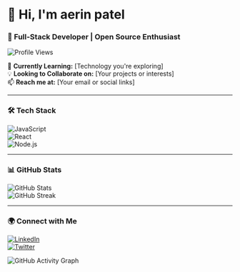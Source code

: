 # 👋 Hi, I'm aerin patel 
### 🚀 Full-Stack Developer | Open Source Enthusiast  
![Profile Views](https://komarev.com/ghpvc/?username=aerinpatel&color=blue)

🌱 **Currently Learning:** [Technology you're exploring]  
💡 **Looking to Collaborate on:** [Your projects or interests]  
📫 **Reach me at:** [Your email or social links]  

---

### 🛠️ Tech Stack  
![JavaScript](https://img.shields.io/badge/JavaScript-F7DF1E?style=for-the-badge&logo=javascript&logoColor=black)  
![React](https://img.shields.io/badge/React-20232a?style=for-the-badge&logo=react&logoColor=61dafb)  
![Node.js](https://img.shields.io/badge/Node.js-43853d?style=for-the-badge&logo=node.js&logoColor=white)  

---

### 📊 GitHub Stats  
![GitHub Stats](https://github-readme-stats.vercel.app/api?username=aerinpatel&show_icons=true&theme=radical)  
![GitHub Streak](https://github-readme-streak-stats.herokuapp.com/?user=aerinpatel&theme=radical)  

---

### 🌍 Connect with Me  
[![LinkedIn](https://img.shields.io/badge/LinkedIn-blue?style=for-the-badge&logo=linkedin)](https://linkedin.com/in/aerinpatel)  
[![Twitter](https://img.shields.io/badge/Twitter-blue?style=for-the-badge&logo=twitter)](https://twitter.com/aerinpatel)  

![GitHub Activity Graph](https://activity-graph.herokuapp.com/graph?username=aerinpatel&theme=react-dark)
